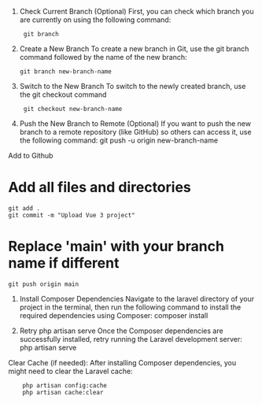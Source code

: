 1. Check Current Branch (Optional)
First, you can check which branch you are currently on using the following command:

        git branch

2. Create a New Branch
To create a new branch in Git, use the git branch command followed by the name of the new branch:

       git branch new-branch-name  

4. Switch to the New Branch
To switch to the newly created branch, use the git checkout command

        git checkout new-branch-name

7. Push the New Branch to Remote (Optional)
If you want to push the new branch to a remote repository (like GitHub) so others can access it, use the following command:
          git push -u origin new-branch-name

Add to Github
# Add all files and directories
    git add .   
    git commit -m "Upload Vue 3 project"
# Replace 'main' with your branch name if different
    git push origin main  


1. Install Composer Dependencies
Navigate to the laravel directory of your project in the terminal, then run the following command to install the required dependencies using Composer:
composer install

3. Retry php artisan serve
Once the Composer dependencies are successfully installed, retry running the Laravel development server:
php artisan serve

Clear Cache (if needed): After installing Composer dependencies, you might need to clear the Laravel cache:

        php artisan config:cache
        php artisan cache:clear



